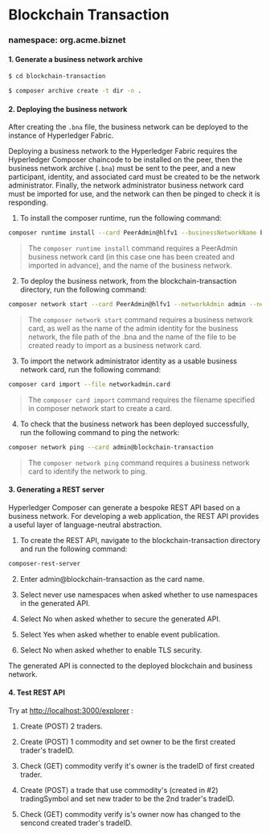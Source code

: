 # Blockchain Transaction

### namespace: org.acme.biznet

#### 1. Generate a business network archive

```bash
$ cd blockchain-transaction

$ composer archive create -t dir -n .
```

#### 2. Deploying the business network

After creating the `.bna` file, the business network can be deployed to the instance of Hyperledger Fabric. 

Deploying a business network to the Hyperledger Fabric requires the Hyperledger Composer chaincode to be installed on the peer, then the business network archive (`.bna`) must be sent to the peer, and a new participant, identity, and associated card must be created to be the network administrator. Finally, the network administrator business network card must be imported for use, and the network can then be pinged to check it is responding.

1. To install the composer runtime, run the following command:

```bash
composer runtime install --card PeerAdmin@hlfv1 --businessNetworkName blockchain-transaction
```

> The `composer runtime install` command requires a PeerAdmin business network card (in this case one has been created and imported in advance), and the name of the business network.

2. To deploy the business network, from the blockchain-transaction directory, run the following command:

```bash
composer network start --card PeerAdmin@hlfv1 --networkAdmin admin --networkAdminEnrollSecret adminpw --archiveFile blockchain-transaction@0.0.1.bna --file networkadmin.card
```

> The `composer network start` command requires a business network card, as well as the name of the admin identity for the business network, the file path of the .bna and the name of the file to be created ready to import as a business network card.

3. To import the network administrator identity as a usable business network card, run the following command:

```bash
composer card import --file networkadmin.card
```

> The `composer card import` command requires the filename specified in composer network start to create a card.

4. To check that the business network has been deployed successfully, run the following command to ping the network:

```bash
composer network ping --card admin@blockchain-transaction
```

> The `composer network ping` command requires a business network card to identify the network to ping.

#### 3. Generating a REST server

Hyperledger Composer can generate a bespoke REST API based on a business network. For developing a web application, the REST API provides a useful layer of language-neutral abstraction.

1. To create the REST API, navigate to the blockchain-transaction directory and run the following command:

```bash
composer-rest-server
```

2. Enter admin@blockchain-transaction as the card name.

3. Select never use namespaces when asked whether to use namespaces in the generated API.

4. Select No when asked whether to secure the generated API.

5. Select Yes when asked whether to enable event publication.

6. Select No when asked whether to enable TLS security.

The generated API is connected to the deployed blockchain and business network.

#### 4. Test REST API

Try at [http://localhost:3000/explorer](http://localhost:3000/explorer) :

1. Create (POST) 2 traders.

2. Create (POST) 1 commodity and set owner to be the first created trader's tradeID.

3. Check (GET) commodity verify it's owner is the tradeID of first created trader.

4. Create (POST) a trade that use commodity's (created in #2) tradingSymbol and set new trader to be the 2nd trader's tradeID.

5. Check (GET) commodity verify is's owner now has changed to the sencond created trader's tradeID.